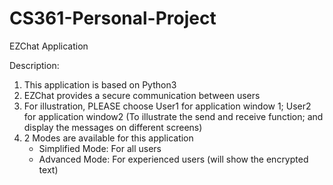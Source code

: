 # CS361-Personal-Project
EZChat Application

Description:
1) This application is based on Python3
2) EZChat provides a secure communication between users
3) For illustration, PLEASE choose User1 for application window 1; User2 for application window2
   (To illustrate the send and receive function; and display the messages on different screens)
4) 2 Modes are available for this application
   - Simplified Mode: For all users
   - Advanced Mode: For experienced users (will show the encrypted text)
